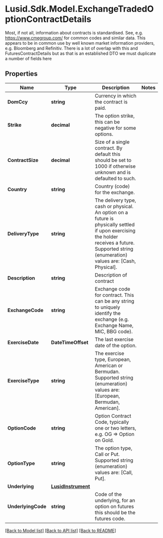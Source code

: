 # Lusid.Sdk.Model.ExchangeTradedOptionContractDetails
Most, if not all, information about contracts is standardised. See, e.g. https://www.cmegroup.com/ for  common codes and similar data. This appears to be in common use by well known market information providers, e.g. Bloomberg and Refinitiv.  There is a lot of overlap with this and FuturesContractDetails but as that is an established DTO we must duplicate a number of fields here

## Properties

Name | Type | Description | Notes
------------ | ------------- | ------------- | -------------
**DomCcy** | **string** | Currency in which the contract is paid. | 
**Strike** | **decimal** | The option strike, this can be negative for some options. | 
**ContractSize** | **decimal** | Size of a single contract. By default this should be set to 1000 if otherwise unknown and is defaulted to such. | 
**Country** | **string** | Country (code) for the exchange. | 
**DeliveryType** | **string** | The delivery type, cash or physical. An option on a future is physically settled if upon exercising the  holder receives a future.    Supported string (enumeration) values are: [Cash, Physical]. | 
**Description** | **string** | Description of contract | 
**ExchangeCode** | **string** | Exchange code for contract. This can be any string to uniquely identify the exchange (e.g. Exchange Name, MIC, BBG code). | 
**ExerciseDate** | **DateTimeOffset** | The last exercise date of the option. | 
**ExerciseType** | **string** | The exercise type, European, American or Bermudan.    Supported string (enumeration) values are: [European, Bermudan, American]. | 
**OptionCode** | **string** | Option Contract Code, typically one or two letters, e.g. OG &#x3D;&gt; Option on Gold. | 
**OptionType** | **string** | The option type, Call or Put.    Supported string (enumeration) values are: [Call, Put]. | 
**Underlying** | [**LusidInstrument**](LusidInstrument.md) |  | 
**UnderlyingCode** | **string** | Code of the underlying, for an option on futures this should be the futures code. | 

[[Back to Model list]](../README.md#documentation-for-models) [[Back to API list]](../README.md#documentation-for-api-endpoints) [[Back to README]](../README.md)


